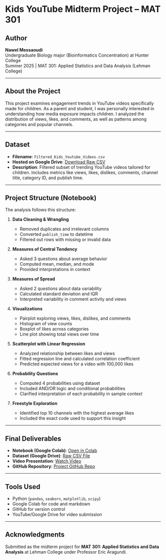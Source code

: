 # Kids YouTube Midterm Project – MAT 301

## Author  
**Nawel Messaoudi**  
Undergraduate Biology major (Bioinformatics Concentration) at Hunter College  
Summer 2025 | MAT 301: Applied Statistics and Data Analysis (Lehman College)

---

## About the Project  
This project examines engagement trends in YouTube videos specifically made for children. As a parent and student, I was personally interested in understanding how media exposure impacts children. I analyzed the distribution of views, likes, and comments, as well as patterns among categories and popular channels.

---

## Dataset  
- **Filename**: `Filtered_Kids_Youtube_Videos.csv`  
- **Hosted on Google Drive**: [Download Raw CSV](https://drive.google.com/file/d/1JOI9cBck2VYqkgoYpyu4cnWcOyLZcphL/view?usp=sharing)  
- **Description**: Filtered subset of trending YouTube videos tailored for children. Includes metrics like views, likes, dislikes, comments, channel title, category ID, and publish time.

---

## Project Structure (Notebook)  
The analysis follows this structure:

1. **Data Cleaning & Wrangling**
   - Removed duplicates and irrelevant columns
   - Converted `publish_time` to datetime
   - Filtered out rows with missing or invalid data

2. **Measures of Central Tendency**
   - Asked 3 questions about average behavior
   - Computed mean, median, and mode
   - Provided interpretations in context

3. **Measures of Spread**
   - Asked 2 questions about data variability
   - Calculated standard deviation and IQR
   - Interpreted variability in comment activity and views

4. **Visualizations**
   - Pairplot exploring views, likes, dislikes, and comments
   - Histogram of view counts
   - Boxplot of likes across categories
   - Line plot showing total views over time

5. **Scatterplot with Linear Regression**
   - Analyzed relationship between likes and views
   - Fitted regression line and calculated correlation coefficient
   - Predicted expected views for a video with 100,000 likes

6. **Probability Questions**
   - Computed 4 probabilities using dataset
   - Included AND/OR logic and conditional probabilities
   - Clarified interpretation of each probability in sample context

7. **Freestyle Exploration**
   - Identified top 10 channels with the highest average likes
   - Included the exact code used to support this insight

---

## Final Deliverables  
- **Notebook (Google Colab)**: [Open in Colab](https://colab.research.google.com/drive/1lcy0Kzq0AFAdelu4zQV6m4L0RAGHWNKR?usp=sharing)  
- **Dataset (Google Drive)**: [Raw CSV File](https://drive.google.com/file/d/1JOI9cBck2VYqkgoYpyu4cnWcOyLZcphL/view?usp=sharing)  
- **Video Presentation**: [Watch Video](<insert-your-video-link-here>)  
- **GitHub Repository**: [Project GitHub Repo](https://github.com/NawelMe/midterm-project_YouTube-Kids-Analysis.git)

---

## Tools Used  
- Python (`pandas`, `seaborn`, `matplotlib`, `scipy`)  
- Google Colab for code and markdown  
- GitHub for version control  
- YouTube/Google Drive for video submission

---

## Acknowledgments  
Submitted as the midterm project for **MAT 301: Applied Statistics and Data Analysis** at Lehman College under Professor Eric Aragundi.
